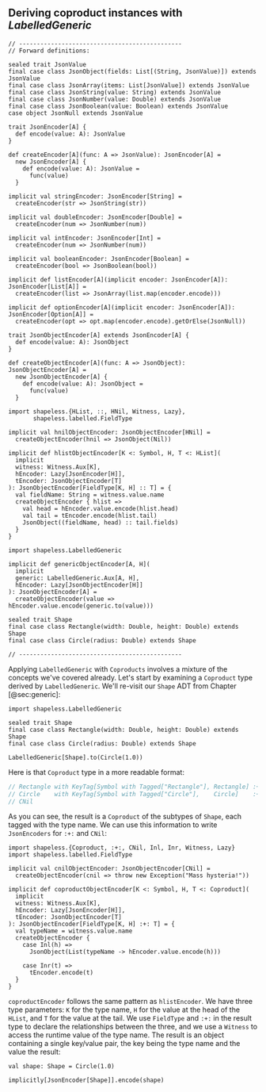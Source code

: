 ## Deriving coproduct instances with *LabelledGeneric*

```tut:book:invisible:reset
// ----------------------------------------------
// Forward definitions:

sealed trait JsonValue
final case class JsonObject(fields: List[(String, JsonValue)]) extends JsonValue
final case class JsonArray(items: List[JsonValue]) extends JsonValue
final case class JsonString(value: String) extends JsonValue
final case class JsonNumber(value: Double) extends JsonValue
final case class JsonBoolean(value: Boolean) extends JsonValue
case object JsonNull extends JsonValue

trait JsonEncoder[A] {
  def encode(value: A): JsonValue
}

def createEncoder[A](func: A => JsonValue): JsonEncoder[A] =
  new JsonEncoder[A] {
    def encode(value: A): JsonValue =
      func(value)
  }

implicit val stringEncoder: JsonEncoder[String] =
  createEncoder(str => JsonString(str))

implicit val doubleEncoder: JsonEncoder[Double] =
  createEncoder(num => JsonNumber(num))

implicit val intEncoder: JsonEncoder[Int] =
  createEncoder(num => JsonNumber(num))

implicit val booleanEncoder: JsonEncoder[Boolean] =
  createEncoder(bool => JsonBoolean(bool))

implicit def listEncoder[A](implicit encoder: JsonEncoder[A]): JsonEncoder[List[A]] =
  createEncoder(list => JsonArray(list.map(encoder.encode)))

implicit def optionEncoder[A](implicit encoder: JsonEncoder[A]): JsonEncoder[Option[A]] =
  createEncoder(opt => opt.map(encoder.encode).getOrElse(JsonNull))

trait JsonObjectEncoder[A] extends JsonEncoder[A] {
  def encode(value: A): JsonObject
}

def createObjectEncoder[A](func: A => JsonObject): JsonObjectEncoder[A] =
  new JsonObjectEncoder[A] {
    def encode(value: A): JsonObject =
      func(value)
  }

import shapeless.{HList, ::, HNil, Witness, Lazy},
       shapeless.labelled.FieldType

implicit val hnilObjectEncoder: JsonObjectEncoder[HNil] =
  createObjectEncoder(hnil => JsonObject(Nil))

implicit def hlistObjectEncoder[K <: Symbol, H, T <: HList](
  implicit
  witness: Witness.Aux[K],
  hEncoder: Lazy[JsonEncoder[H]],
  tEncoder: JsonObjectEncoder[T]
): JsonObjectEncoder[FieldType[K, H] :: T] = {
  val fieldName: String = witness.value.name
  createObjectEncoder { hlist =>
    val head = hEncoder.value.encode(hlist.head)
    val tail = tEncoder.encode(hlist.tail)
    JsonObject((fieldName, head) :: tail.fields)
  }
}

import shapeless.LabelledGeneric

implicit def genericObjectEncoder[A, H](
  implicit
  generic: LabelledGeneric.Aux[A, H],
  hEncoder: Lazy[JsonObjectEncoder[H]]
): JsonObjectEncoder[A] =
  createObjectEncoder(value => hEncoder.value.encode(generic.to(value)))

sealed trait Shape
final case class Rectangle(width: Double, height: Double) extends Shape
final case class Circle(radius: Double) extends Shape

// ----------------------------------------------
```

Applying `LabelledGeneric` with `Coproducts`
involves a mixture of the concepts we've covered already.
Let's start by examining
a `Coproduct` type derived by `LabelledGeneric`.
We'll re-visit our `Shape` ADT from Chapter [@sec:generic]:

```tut:book:silent
import shapeless.LabelledGeneric

sealed trait Shape
final case class Rectangle(width: Double, height: Double) extends Shape
final case class Circle(radius: Double) extends Shape
```

```tut:book
LabelledGeneric[Shape].to(Circle(1.0))
```

Here is that `Coproduct` type in a more readable format:

```scala
// Rectangle with KeyTag[Symbol with Tagged["Rectangle"], Rectangle] :+:
// Circle    with KeyTag[Symbol with Tagged["Circle"],    Circle]    :+:
// CNil
```

As you can see, the result is a `Coproduct` of the subtypes of `Shape`,
each tagged with the type name.
We can use this information to write `JsonEncoders` for `:+:` and `CNil`:

```tut:book:silent
import shapeless.{Coproduct, :+:, CNil, Inl, Inr, Witness, Lazy}
import shapeless.labelled.FieldType

implicit val cnilObjectEncoder: JsonObjectEncoder[CNil] =
  createObjectEncoder(cnil => throw new Exception("Mass hysteria!"))

implicit def coproductObjectEncoder[K <: Symbol, H, T <: Coproduct](
  implicit
  witness: Witness.Aux[K],
  hEncoder: Lazy[JsonEncoder[H]],
  tEncoder: JsonObjectEncoder[T]
): JsonObjectEncoder[FieldType[K, H] :+: T] = {
  val typeName = witness.value.name
  createObjectEncoder {
    case Inl(h) =>
      JsonObject(List(typeName -> hEncoder.value.encode(h)))

    case Inr(t) =>
      tEncoder.encode(t)
  }
}
```

`coproductEncoder` follows the same pattern as `hlistEncoder`.
We have three type parameters:
`K` for the type name,
`H` for the value at the head of the `HList`,
and `T` for the value at the tail.
We use `FieldType` and `:+:` in the result type
to declare the relationships between the three,
and we use a `Witness` to access the runtime value of the type name.
The result is an object containing a single key/value pair,
the key being the type name and the value the result:

```tut:book:silent
val shape: Shape = Circle(1.0)
```

```tut:book
implicitly[JsonEncoder[Shape]].encode(shape)
```

